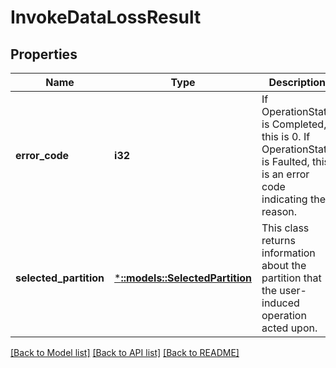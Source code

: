# InvokeDataLossResult

## Properties
Name | Type | Description | Notes
------------ | ------------- | ------------- | -------------
**error_code** | **i32** | If OperationState is Completed, this is 0.  If OperationState is Faulted, this is an error code indicating the reason. | [optional] [default to null]
**selected_partition** | [***::models::SelectedPartition**](SelectedPartition.md) | This class returns information about the partition that the user-induced operation acted upon. | [optional] [default to null]

[[Back to Model list]](../README.md#documentation-for-models) [[Back to API list]](../README.md#documentation-for-api-endpoints) [[Back to README]](../README.md)


